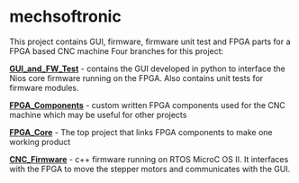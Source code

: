 # mechsoftronic
This project contains GUI, firmware, firmware unit test and FPGA parts for a FPGA based CNC machine
Four branches for this project: 

[**GUI_and_FW_Test**](https://github.com/mhouse1/mechsoftronic/tree/GUI_and_FW_Test) - contains the GUI developed in python to interface the Nios core firmware running on the FPGA. Also contains unit tests for firmware modules.

[**FPGA_Components**](https://github.com/mhouse1/mechsoftronic/tree/CNC_FPGA_Components) - custom written FPGA components used for the CNC machine which may be useful for other projects

[**FPGA_Core**](https://github.com/mhouse1/mechsoftronic/tree/CNC_FPGA_Core/CNC_FPGA_Core) - The top project that links FPGA components to make one working product

[**CNC_Firmware**](https://github.com/mhouse1/mechsoftronic/tree/CNC_Firmware/FPGA_PROJECT_BASE_SYSTEM_V3/software/RAPTOR_03) - c++ firmware running on RTOS MicroC OS II.  It interfaces with the FPGA to move the stepper motors and communicates with the GUI.
